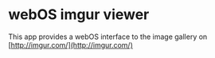 # webOS imgur viewer #

This app provides a webOS interface to the image gallery on [http://imgur.com/](http://imgur.com/)
